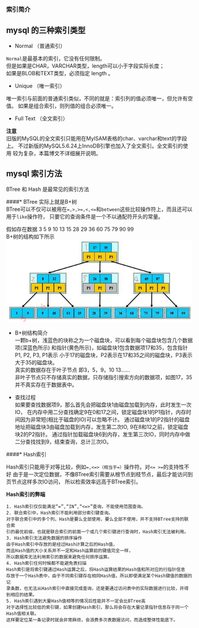 ### 索引简介

## mysql 的三种索引类型
* Normal    （普通索引）

`Normal`是最基本的索引，它没有任何限制。  
但是如果是CHAR，VARCHAR类型，length可以小于字段实际长度；  
如果是BLOB和TEXT类型，必须指定 length 。

* Unique    （唯一索引）

唯一索引与前面的普通索引类似，不同的就是：索引列的值必须唯一，但允许有空值。
如果是组合索引，则列值的组合必须唯一。

* Full Text （全文索引）

**注意**  
旧版的MySQL的全文索引只能用在MyISAM表格的char、varchar和text的字段上。 
不过新版的MySQL5.6.24上InnoDB引擎也加入了全文索引。全文索引的使用 较为复杂，本篇博文不详细展开说明。

## mysql 索引方法

BTree 和 Hash 是最常见的索引方法

####* BTree  实际上就是B+树  
BTree可以不仅可以被用在`=,>,>=,<,<=`和`between`这些比较操作符上，而且还可以用于`like`操作符，
只要它的查询条件是一个不以通配符开头的常量。
   
假如存在数据 3 5 9 10 13 15 28 29 36 60 75 79 90 99   
B+树的结构如下所示  
![](../杂项/img/B+tree.png)  
* B+树结构简介  
一颗b+树，浅蓝色的块称之为一个磁盘块，可以看到每个磁盘块包含几个数据项(深蓝色所示)
和指针(黄色所示)，如磁盘块1包含数据项17和35，包含指针P1, P2, P3, P1表示
小于17的磁盘块，P2表示在17和35之间的磁盘块，P3表示大于35的磁盘块。  
真实的数据存在于叶子节点 即3，5，9，10 13……  
非叶子节点只不存储真实的数据，只存储指引搜索方向的数据项，如图17，35并不真实存在于数据表中。

* 查找过程  
如果要查找数据项9，那么首先会把磁盘块1由磁盘加载到内存，此时发生一次IO，
在内存中用二分查找确定9在0和17之间，锁定磁盘块1的P1指针，内存时间因为非常短(相比于磁盘的IO)可以忽略不计。
通过磁盘块1的P2指针的磁盘地址把磁盘块3由磁盘加载到内存，发生第二次IO, 9在8和12之前，锁定磁盘块2的P2指针。
通过指针加载磁盘块6到内存，发生第三次IO，同时内存中做二分查找找到9，结束查询，总计三次IO。

####* Hash索引

Hash索引只能用于对等比较，例如`=,<=>（相当于=）`操作符。对`<= >=`的支持性不好
由于是一次定位数据，不像BTree索引需要从根节点到枝节点，最后才能访问到页节点这样多次IO访问，
所以检索效率远高于BTree索引。  

**Hash索引的弊端**

    1. Hash索引仅仅能满足“=”,“IN”,“<=>”查询，不能使用范围查询。 
    2. 联合索引中，Hash索引不能利用部分索引键查询。 
    对于联合索引中的多个列，Hash是要么全部使用，要么全部不使用，并不支持BTree支持的联合索
    引的最优前缀，也就是联合索引的前面一个或几个索引键进行查询时，Hash索引无法被利用。 
    3. Hash索引无法避免数据的排序操作 
    由于Hash索引中存放的是经过Hash计算之后的Hash值，
    而且Hash值的大小关系并不一定和Hash运算前的键值完全一样，
    所以数据库无法利用索引的数据来避免任何排序运算。 
    4. Hash索引任何时候都不能避免表扫描 
    Hash索引是将索引键通过Hash运算之后，将Hash运算结果的Hash值和所对应的行指针信息
    存放于一个Hash表中，由于不同索引键存在相同Hash值，所以即使满足某个Hash键值的数据的记
    录条数，也无法从Hash索引中直接完成查询，还是要通过访问表中的实际数据进行比较，并得到相应的结果。 
    5. Hash索引遇到大量Hash值相等的情况后性能并不一定会比BTree高 
    对于选择性比较低的索引键，如果创建Hash索引，那么将会存在大量记录指针信息存于同一个Hash值相关联。
    这样要定位某一条记录时就会非常麻烦，会浪费多次表数据访问，而造成整体性能底下。

